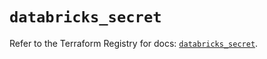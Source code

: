 # `databricks_secret`

Refer to the Terraform Registry for docs: [`databricks_secret`](https://registry.terraform.io/providers/databricks/databricks/1.84.0/docs/resources/secret).
